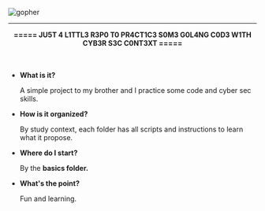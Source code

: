 ![gopher](https://github.com/godoineto/segops/assets/27024775/ece5646f-f84e-4044-b4dc-9ddeaacc1d58)

---
<div align="center">
  <b> ===== JU5T 4 L1TTL3 R3P0 T0 PR4CT1C3 S0M3 G0L4NG C0D3 W1TH CYB3R S3C C0NT3XT ===== </b>
</div>
</br>
</br>
<ul>
  <li><b>What is it?</b></li>
  <p>A simple project to my brother and I practice some code and cyber sec skills.</p>
  <li><b>How is it organized?</b></li>
  <p>By study context, each folder has all scripts and instructions to learn what it propose.</p>
  <li><b>Where do I start?</b></li>
  <p>By the <b>basics folder.</b></p>
  <li><b>What's the point?</b></li>
  <p>Fun and learning.</p>
</ul>
